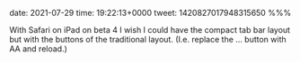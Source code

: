 date: 2021-07-29
time: 19:22:13+0000
tweet: 1420827017948315650
%%%

With Safari on iPad on beta 4 I wish I could have the compact tab bar layout but with the buttons of the traditional layout. (I.e. replace the … button with AA and reload.)
